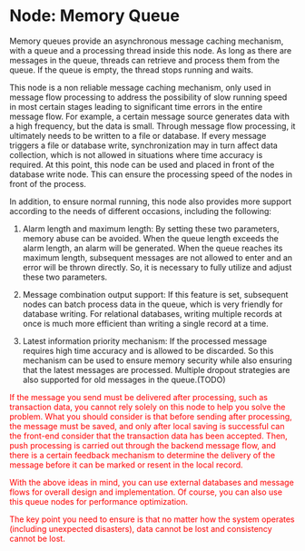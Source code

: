 Node: Memory Queue
==


Memory queues provide an asynchronous message caching mechanism, with a queue and a processing thread inside this node.
As long as there are messages in the queue, threads can retrieve and process them from the queue. If the queue is empty,
the thread stops running and waits.

This node is a non reliable message caching mechanism, only used in message flow processing to address the possibility
of slow running speed in most certain stages leading to significant time errors in the entire message flow. For example,
a certain message source generates data with a high frequency, but the data is small. Through message flow processing,
it ultimately needs to be written to a file or database. If every message triggers a file or database write,
synchronization may in turn affect data collection, which is not allowed in situations where time accuracy is required.
At this point, this node can be used and placed in front of the database write node. This can ensure the processing
speed of the nodes in front of the process.

In addition, to ensure normal running, this node also provides more support according to the needs of different
occasions, including the following:

1. Alarm length and maximum length: By setting these two parameters, memory abuse can be avoided. When the queue length
   exceeds the alarm length, an alarm will be generated. When the queue reaches its maximum length, subsequent messages
   are not allowed to enter and an error will be thrown directly. So, it is necessary to fully utilize and adjust these
   two parameters.

2. Message combination output support: If this feature is set, subsequent nodes can batch process data in the queue,
   which is very friendly for database writing. For relational databases, writing multiple records at once is much more
   efficient than writing a single record at a time.

3. Latest information priority mechanism: If the processed message requires high time accuracy and is allowed to be
   discarded. So this mechanism can be used to ensure memory security while also ensuring that the latest messages are
   processed. Multiple dropout strategies are also supported for old messages in the queue.(TODO)

<font color="red">


If the message you send must be delivered after processing, such as transaction data, you cannot rely solely on this
node to help you solve the problem. What you should consider is that before sending after processing, the message must
be saved, and only after local saving is successful can the front-end consider that the transaction data has been
accepted. Then, push processing is carried out through the backend message flow, and there is a certain feedback
mechanism to determine the delivery of the message before it can be marked or resent in the local record.

With the above ideas in mind, you can use external databases and message flows for overall design and implementation. Of
course, you can also use this queue nodes for performance optimization.

The key point you need to ensure is that no matter how the system operates (including unexpected disasters), data cannot
be lost and consistency cannot be lost.

</font>

